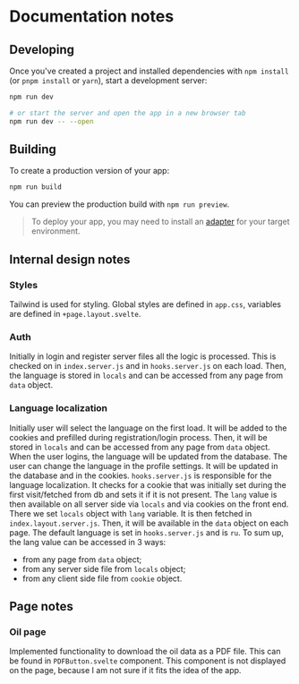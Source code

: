 # Documentation notes

## Developing

Once you've created a project and installed dependencies with `npm install` (or `pnpm install` or `yarn`), start a
development server:

```bash
npm run dev

# or start the server and open the app in a new browser tab
npm run dev -- --open
```

## Building

To create a production version of your app:

```bash
npm run build
```

You can preview the production build with `npm run preview`.

> To deploy your app, you may need to install an [adapter](https://kit.svelte.dev/docs/adapters) for your target
> environment.

## Internal design notes

### Styles

Tailwind is used for styling. Global styles are defined in `app.css`, variables are defined in `+page.layout.svelte`.

### Auth

Initially in login and register server files all the logic is processed. This is checked on in `index.server.js` and
in `hooks.server.js` on each load. Then, the language is stored in `locals` and can be accessed from any page
from `data` object.

### Language localization

Initially user will select the language on the first load. It will be added to the cookies and prefilled during
registration/login process. Then, it will be stored in `locals` and can be accessed from any page from `data` object.
When the user logins, the language will be updated from the database.
The user can change the language in the profile settings. It will be updated in the database and in the cookies.
`hooks.server.js` is responsible for the language localization. It checks for a cookie that was initially set during the
first visit/fetched from db and sets it if it is not present.
The `lang` value is then available on all server side via `locals` and via cookies on the front end. There we
set `locals` object with `lang` variable. It is
then fetched in `index.layout.server.js`. Then, it will be available in the `data` object on each page.
The default language is set in `hooks.server.js` and is `ru`.
To sum up, the lang value can be accessed in 3 ways:

- from any page from `data` object;
- from any server side file from `locals` object;
- from any client side file from `cookie` object.

## Page notes

### Oil page

Implemented functionality to download the oil data as a PDF file. This can be found in `PDFButton.svelte` component.
This component is not displayed on the page, because I am not sure if it fits the idea of the app.





